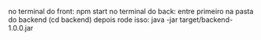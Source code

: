 no terminal do front: npm start
no terminal do back:  entre primeiro na pasta do backend (cd backend) depois rode isso: java -jar target/backend-1.0.0.jar